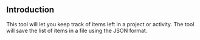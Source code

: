 ## Introduction
This tool will let you keep track of items left in a project or activity. The tool will save the list of items in a file using the JSON format.

